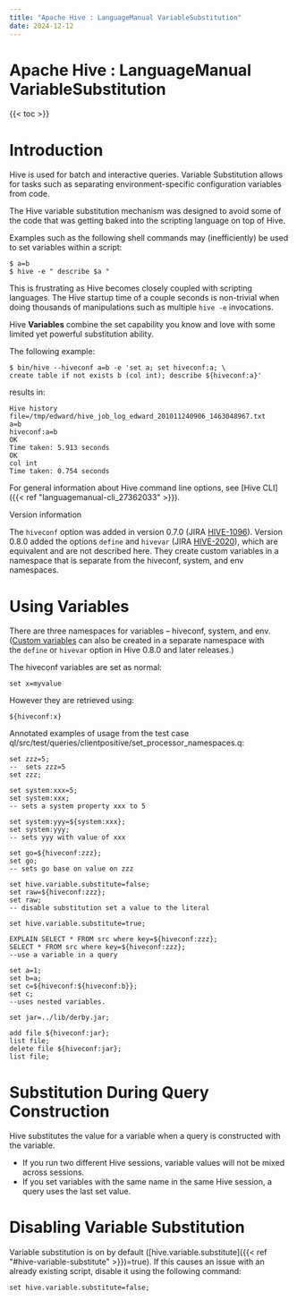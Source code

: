 ```yaml
---
title: "Apache Hive : LanguageManual VariableSubstitution"
date: 2024-12-12
---
```


# Apache Hive : LanguageManual VariableSubstitution

{{< toc >}}

# Introduction

Hive is used for batch and interactive queries. Variable Substitution allows for tasks such as separating environment-specific configuration variables from code.

The Hive variable substitution mechanism was designed to avoid some of the code that was getting baked into the scripting language on top of Hive.

Examples such as the following shell commands may (inefficiently) be used to set variables within a script:

```
$ a=b
$ hive -e " describe $a "

```

This is frustrating as Hive becomes closely coupled with scripting languages. The Hive startup time of a couple seconds is non-trivial when doing thousands of manipulations such as multiple `hive -e` invocations.

Hive **Variables** combine the set capability you know and love with some limited yet powerful substitution ability.

The following example:

```
$ bin/hive --hiveconf a=b -e 'set a; set hiveconf:a; \
create table if not exists b (col int); describe ${hiveconf:a}'

```

results in:

```
Hive history file=/tmp/edward/hive_job_log_edward_201011240906_1463048967.txt
a=b
hiveconf:a=b
OK
Time taken: 5.913 seconds
OK
col	int	
Time taken: 0.754 seconds

```

For general information about Hive command line options, see [Hive CLI]({{< ref "languagemanual-cli_27362033" >}}).

Version information

The `hiveconf` option was added in version 0.7.0 (JIRA [HIVE-1096](https://issues.apache.org/jira/browse/HIVE-1096)). Version 0.8.0 added the options `define` and `hivevar` (JIRA [HIVE-2020](https://issues.apache.org/jira/browse/HIVE-2020)), which are equivalent and are not described here. They create custom variables in a namespace that is separate from the hiveconf, system, and env namespaces.

# Using Variables

There are three namespaces for variables – hiveconf, system, and env. ([Custom variables](https://issues.apache.org/jira/browse/HIVE-2020) can also be created in a separate namespace with the `define` or `hivevar` option in Hive 0.8.0 and later releases.)

The hiveconf variables are set as normal:

```
set x=myvalue

```

However they are retrieved using:

```
${hiveconf:x}

```

Annotated examples of usage from the test case ql/src/test/queries/clientpositive/set_processor_namespaces.q:

```
set zzz=5;
--  sets zzz=5
set zzz;

set system:xxx=5;
set system:xxx;
-- sets a system property xxx to 5

set system:yyy=${system:xxx};
set system:yyy;
-- sets yyy with value of xxx

set go=${hiveconf:zzz};
set go;
-- sets go base on value on zzz

set hive.variable.substitute=false;
set raw=${hiveconf:zzz};
set raw;
-- disable substitution set a value to the literal

set hive.variable.substitute=true;

EXPLAIN SELECT * FROM src where key=${hiveconf:zzz};
SELECT * FROM src where key=${hiveconf:zzz};
--use a variable in a query

set a=1;
set b=a;
set c=${hiveconf:${hiveconf:b}};
set c;
--uses nested variables. 

set jar=../lib/derby.jar;

add file ${hiveconf:jar};
list file;
delete file ${hiveconf:jar};
list file;

```

# Substitution During Query Construction

Hive substitutes the value for a variable when a query is constructed with the variable.

* If you run two different Hive sessions, variable values will not be mixed across sessions.
* If you set variables with the same name in the same Hive session, a query uses the last set value.

# Disabling Variable Substitution

Variable substitution is on by default ([hive.variable.substitute]({{< ref "#hive-variable-substitute" >}})=true). If this causes an issue with an already existing script, disable it using the following command:

```
set hive.variable.substitute=false;

```

 

 

